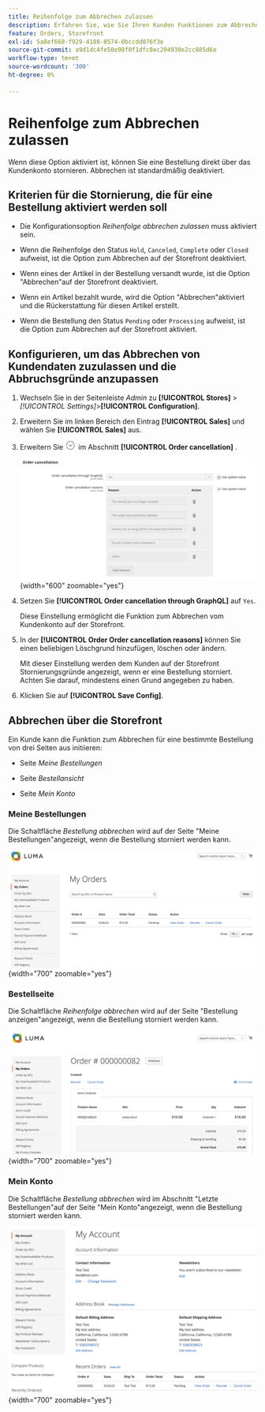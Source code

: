 ```yaml
---
title: Reihenfolge zum Abbrechen zulassen
description: Erfahren Sie, wie Sie Ihren Kunden Funktionen zum Abbrechen bereitstellen.
feature: Orders, Storefront
exl-id: 5a8ef668-f929-4188-8574-0bccdd076f3e
source-git-commit: a9d1dc4fe50e98f0f1dfc8ec204930e2cc885d6e
workflow-type: tm+mt
source-wordcount: '300'
ht-degree: 0%

---
```


# Reihenfolge zum Abbrechen zulassen

Wenn diese Option aktiviert ist, können Sie eine Bestellung direkt über das Kundenkonto stornieren. Abbrechen ist standardmäßig deaktiviert.

## Kriterien für die Stornierung, die für eine Bestellung aktiviert werden soll

- Die Konfigurationsoption _Reihenfolge abbrechen zulassen_ muss aktiviert sein.

- Wenn die Reihenfolge den Status `Hold`, `Canceled`, `Complete` oder `Closed` aufweist, ist die Option zum Abbrechen auf der Storefront deaktiviert.

- Wenn eines der Artikel in der Bestellung versandt wurde, ist die Option &quot;Abbrechen&quot;auf der Storefront deaktiviert.

- Wenn ein Artikel bezahlt wurde, wird die Option &quot;Abbrechen&quot;aktiviert und die Rückerstattung für diesen Artikel erstellt.

- Wenn die Bestellung den Status `Pending` oder `Processing` aufweist, ist die Option zum Abbrechen auf der Storefront aktiviert.

## Konfigurieren, um das Abbrechen von Kundendaten zuzulassen und die Abbruchsgründe anzupassen

1. Wechseln Sie in der Seitenleiste _Admin_ zu **[!UICONTROL Stores]** > _[!UICONTROL Settings]_>**[!UICONTROL Configuration]**.

1. Erweitern Sie im linken Bereich den Eintrag **[!UICONTROL Sales]** und wählen Sie **[!UICONTROL Sales]** aus.

1. Erweitern Sie ![Erweiterungsauswahl](../assets/icon-display-expand.png) im Abschnitt **[!UICONTROL Order cancellation]** .

   ![Bestellabbruchsoptionen](../configuration-reference/sales/assets/sales-order-cancellation.png){width="600" zoomable="yes"}

1. Setzen Sie **[!UICONTROL Order cancellation through GraphQL]** auf `Yes`.

   Diese Einstellung ermöglicht die Funktion zum Abbrechen vom Kundenkonto auf der Storefront.

1. In der **[!UICONTROL Order Order cancellation reasons]** können Sie einen beliebigen Löschgrund hinzufügen, löschen oder ändern.

   Mit dieser Einstellung werden dem Kunden auf der Storefront Stornierungsgründe angezeigt, wenn er eine Bestellung storniert.
Achten Sie darauf, mindestens einen Grund angegeben zu haben.

1. Klicken Sie auf **[!UICONTROL Save Config]**.

## Abbrechen über die Storefront

Ein Kunde kann die Funktion zum Abbrechen für eine bestimmte Bestellung von drei Seiten aus initiieren:

- Seite _Meine Bestellungen_

- Seite _Bestellansicht_

- Seite _Mein Konto_

### Meine Bestellungen

Die Schaltfläche _Bestellung abbrechen_ wird auf der Seite &quot;Meine Bestellungen&quot;angezeigt, wenn die Bestellung storniert werden kann.

![Beispiel-Storefront - Seite &quot;Meine Bestellungen&quot;](./assets/my-order-page-view-cancel.png){width="700" zoomable="yes"}

### Bestellseite

Die Schaltfläche _Reihenfolge abbrechen_ wird auf der Seite &quot;Bestellung anzeigen&quot;angezeigt, wenn die Bestellung storniert werden kann.

![Bestelldetailseite](./assets/order-view-page-cancel.png){width="700" zoomable="yes"}

### Mein Konto

Die Schaltfläche _Bestellung abbrechen_ wird im Abschnitt &quot;Letzte Bestellungen&quot;auf der Seite &quot;Mein Konto&quot;angezeigt, wenn die Bestellung storniert werden kann.

![Seite &quot;Mein Konto&quot;](./assets/my-account-page-view-cancel.png){width="700" zoomable="yes"}
